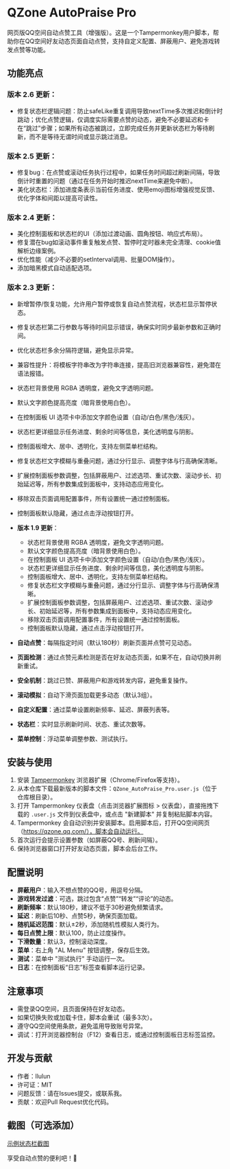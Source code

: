 # QZone AutoPraise Pro

网页版QQ空间自动点赞工具（增强版）。这是一个Tampermonkey用户脚本，帮助你在QQ空间好友动态页面自动点赞，支持自定义配置、屏蔽用户、避免游戏转发点赞等功能。

## 功能亮点

### 版本 2.6 更新：
- 修复状态栏逻辑问题：防止safeLike重复调用导致nextTime多次推迟和倒计时跳动；优化点赞逻辑，仅调度实际需要点赞的动态，避免不必要延迟和卡在“跳过”步骤；如果所有动态被跳过，立即完成任务并更新状态栏为等待刷新，而不是等待无谓时间或显示跳过消息。

### 版本 2.5 更新：
- 修复bug：在点赞或滚动任务执行过程中，如果任务时间超过刷新间隔，导致倒计时重置的问题（通过在任务开始时推迟nextTime来避免中断）。
- 美化状态栏：添加进度条表示当前任务进度、使用emoji图标增强视觉反馈、优化字体和间距以提高可读性。

### 版本 2.4 更新：
- 美化控制面板和状态栏的UI（添加过渡动画、圆角按钮、响应式布局）。
- 修复潜在bug如滚动事件重复触发点赞、暂停时定时器未完全清理、cookie值解析边缘案例。
- 优化性能（减少不必要的setInterval调用、批量DOM操作）。
- 添加暗黑模式自动适配选项。

### 版本 2.3 更新：
- 新增暂停/恢复功能，允许用户暂停或恢复自动点赞流程，状态栏显示暂停状态。
- 修复状态栏第二行参数与等待时间显示错误，确保实时同步最新参数和正确时间。
- 优化状态栏多余分隔符逻辑，避免显示异常。
- 兼容性提升：将模板字符串改为字符串连接，提高旧浏览器兼容性，避免潜在语法报错。
- 状态栏背景使用 RGBA 透明度，避免文字透明问题。
- 默认文字颜色提高亮度（暗背景使用白色）。
- 在控制面板 UI 选项卡中添加文字颜色设置（自动/白色/黑色/浅灰）。
- 状态栏更详细显示任务进度、剩余时间等信息，美化透明度与阴影。
- 控制面板增大、居中、透明化，支持左侧菜单栏结构。
- 修复状态栏文字模糊与重叠问题，通过分行显示、调整字体与行高确保清晰。
- 扩展控制面板参数调整，包括屏蔽用户、过滤选项、重试次数、滚动步长、初始延迟等，所有参数集成到面板中，支持动态应用变化。
- 移除双击页面调用配置事件，所有设置统一通过控制面板。
- 控制面板默认隐藏，通过点击浮动按钮打开。

- **版本 1.9 更新**：
  - 状态栏背景使用 RGBA 透明度，避免文字透明问题。
  - 默认文字颜色提高亮度（暗背景使用白色）。
  - 在控制面板 UI 选项卡中添加文字颜色设置（自动/白色/黑色/浅灰）。
  - 状态栏更详细显示任务进度、剩余时间等信息，美化透明度与阴影。
  - 控制面板增大、居中、透明化，支持左侧菜单栏结构。
  - 修复状态栏文字模糊与重叠问题，通过分行显示、调整字体与行高确保清晰。
  - 扩展控制面板参数调整，包括屏蔽用户、过滤选项、重试次数、滚动步长、初始延迟等，所有参数集成到面板中，支持动态应用变化。
  - 移除双击页面调用配置事件，所有设置统一通过控制面板。
  - 控制面板默认隐藏，通过点击浮动按钮打开。

- **自动点赞**：每隔指定时间（默认180秒）刷新页面并点赞可见动态。
- **页面检测**：通过点赞元素检测是否在好友动态页面，如果不在，自动切换并刷新重试。
- **安全机制**：跳过已赞、屏蔽用户和游戏转发内容，避免重复操作。
- **滚动模拟**：自动下滑页面加载更多动态（默认3组）。
- **自定义配置**：通过菜单设置刷新频率、延迟、屏蔽列表等。
- **状态栏**：实时显示刷新时间、状态、重试次数等。
- **菜单控制**：浮动菜单调整参数、测试执行。

## 安装与使用
1. 安装 [Tampermonkey](https://www.tampermonkey.net/) 浏览器扩展（Chrome/Firefox等支持）。
2. 从本仓库下载最新版本的脚本文件：`QZone_AutoPraise_Pro.user.js`（位于仓库根目录）。
3. 打开 Tampermonkey 仪表盘（点击浏览器扩展图标 > 仪表盘），直接拖拽下载的 `.user.js` 文件到仪表盘中，或点击 "新建脚本" 并复制粘贴脚本内容。
4. Tampermonkey 会自动识别并安装脚本。启用脚本后，打开QQ空间网页（https://qzone.qq.com/），脚本会自动运行。
5. 首次运行会提示设置参数（如屏蔽QQ号、刷新间隔）。
6. 保持浏览器窗口打开好友动态页面，脚本会后台工作。

## 配置说明
- **屏蔽用户**：输入不想点赞的QQ号，用逗号分隔。
- **游戏转发过滤**：可选，跳过包含“点赞”“转发”“评论”的动态。
- **刷新频率**：默认180秒，建议不低于30秒避免频繁请求。
- **延迟**：刷新后10秒、点赞5秒，确保页面加载。
- **随机延迟范围**：默认±2秒，添加随机性模拟人类行为。
- **每日点赞上限**：默认100，防止过度操作。
- **下滑数量**：默认3，控制滚动深度。
- **菜单**：右上角 "AL Menu" 按钮调整，保存后生效。
- **测试**：菜单中 "测试执行" 手动运行一次。
- **日志**：在控制面板“日志”标签查看脚本运行记录。

## 注意事项
- 需登录QQ空间，且页面保持在好友动态。
- 如果切换失败或加载卡住，脚本会重试（最多3次）。
- 遵守QQ空间使用条款，避免滥用导致账号异常。
- 调试：打开浏览器控制台（F12）查看日志，或通过控制面板日志标签监控。

## 开发与贡献
- 作者：llulun
- 许可证：MIT
- 问题反馈：请在Issues提交，或联系我。
- 贡献：欢迎Pull Request优化代码。

## 截图（可选添加）
[示例状态栏截图](link-to-image.png)

享受自动点赞的便利吧！🚀
